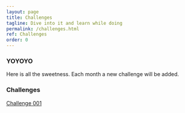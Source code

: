 ```yaml
---
layout: page
title: Challenges
tagline: Dive into it and learn while doing
permalink: /challenges.html
ref: Challenges
order: 0
---
```


### YOYOYO

Here is all the sweetness. Each month a new challenge will be added.

### Challenges

[Challenge 001](www.google.nl)
